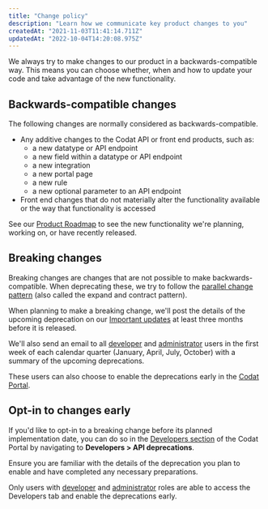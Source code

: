 ```yaml
---
title: "Change policy"
description: "Learn how we communicate key product changes to you"
createdAt: "2021-11-03T11:41:14.711Z"
updatedAt: "2022-10-04T14:20:08.975Z"
---
```


We always try to make changes to our product in a backwards-compatible way. This means you can choose whether, when and how to update your code and take advantage of the new functionality.

## Backwards-compatible changes

The following changes are normally considered as backwards-compatible.
- Any additive changes to the Codat API or front end products, such as:
    - a new datatype or API endpoint
    - a new field within a datatype or API endpoint
    - a new integration
    - a new portal page
    - a new rule
    - a new optional parameter to an API endpoint
- Front end changes that do not materially alter the functionality available or the way that functionality is accessed

See our <a href="https://portal.productboard.com/codat/5-product-roadmap" target="_blank">Product Roadmap</a> to see the new functionality we're planning, working on, or have recently released.

## Breaking changes

Breaking changes are changes that are not possible to make backwards-compatible. When deprecating these, we try to follow the <a href="https://martinfowler.com/bliki/ParallelChange.html" target="_blank">parallel change pattern</a> (also called the expand and contract pattern).

When planning to make a breaking change, we'll post the details of the upcoming deprecation on our [Important updates](https://codat-docs.vercel.app/updates) at least three months before it is released.  

We'll also send an email to all [developer](https://codat-docs.vercel.app/other/user-management/user-roles) and [administrator](https://codat-docs.vercel.app/other/user-management/user-roles) users in the first week of each calendar quarter (January, April, July, October) with a summary of the upcoming deprecations. 

These users can also choose to enable the deprecations early in the <a href="https://app.codat.io/" target="_blank">Codat Portal</a>. 

## Opt-in to changes early

If you'd like to opt-in to a breaking change before its planned implementation date, you can do so in the [Developers section](https://codat-docs.vercel.app/other/portal/developers) of the Codat Portal by navigating to **Developers&nbsp;> API deprecations**. 

Ensure you are familiar with the details of the deprecation you plan to enable and have completed any necessary preparations. 

Only users with [developer](https://codat-docs.vercel.app/other/user-management/user-roles) and [administrator](https://codat-docs.vercel.app/other/user-management/user-roles) roles are able to access the Developers tab and enable the deprecations early.